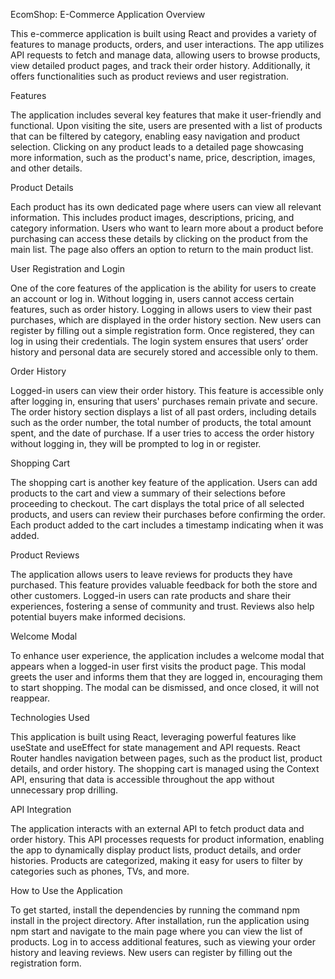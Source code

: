 EcomShop: E-Commerce Application Overview

This e-commerce application is built using React and provides a variety of features to manage products, orders, and user interactions. The app utilizes API requests to fetch and manage data, allowing users to browse products, view detailed product pages, and track their order history. Additionally, it offers functionalities such as product reviews and user registration.

Features

The application includes several key features that make it user-friendly and functional. Upon visiting the site, users are presented with a list of products that can be filtered by category, enabling easy navigation and product selection. Clicking on any product leads to a detailed page showcasing more information, such as the product's name, price, description, images, and other details.

Product Details

Each product has its own dedicated page where users can view all relevant information. This includes product images, descriptions, pricing, and category information. Users who want to learn more about a product before purchasing can access these details by clicking on the product from the main list. The page also offers an option to return to the main product list.

User Registration and Login

One of the core features of the application is the ability for users to create an account or log in. Without logging in, users cannot access certain features, such as order history. Logging in allows users to view their past purchases, which are displayed in the order history section.
New users can register by filling out a simple registration form. Once registered, they can log in using their credentials. The login system ensures that users’ order history and personal data are securely stored and accessible only to them.

Order History

Logged-in users can view their order history. This feature is accessible only after logging in, ensuring that users' purchases remain private and secure. The order history section displays a list of all past orders, including details such as the order number, the total number of products, the total amount spent, and the date of purchase. If a user tries to access the order history without logging in, they will be prompted to log in or register.

Shopping Cart

The shopping cart is another key feature of the application. Users can add products to the cart and view a summary of their selections before proceeding to checkout. The cart displays the total price of all selected products, and users can review their purchases before confirming the order. Each product added to the cart includes a timestamp indicating when it was added.

Product Reviews

The application allows users to leave reviews for products they have purchased. This feature provides valuable feedback for both the store and other customers. Logged-in users can rate products and share their experiences, fostering a sense of community and trust. Reviews also help potential buyers make informed decisions.

Welcome Modal

To enhance user experience, the application includes a welcome modal that appears when a logged-in user first visits the product page. This modal greets the user and informs them that they are logged in, encouraging them to start shopping. The modal can be dismissed, and once closed, it will not reappear.

Technologies Used

This application is built using React, leveraging powerful features like useState and useEffect for state management and API requests. React Router handles navigation between pages, such as the product list, product details, and order history. The shopping cart is managed using the Context API, ensuring that data is accessible throughout the app without unnecessary prop drilling.

API Integration

The application interacts with an external API to fetch product data and order history. This API processes requests for product information, enabling the app to dynamically display product lists, product details, and order histories. Products are categorized, making it easy for users to filter by categories such as phones, TVs, and more.

How to Use the Application

To get started, install the dependencies by running the command npm install in the project directory. After installation, run the application using npm start and navigate to the main page where you can view the list of products. Log in to access additional features, such as viewing your order history and leaving reviews. New users can register by filling out the registration form.
